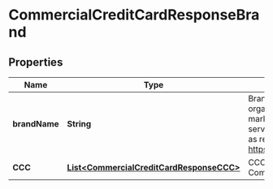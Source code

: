 
# CommercialCreditCardResponseBrand

## Properties
Name | Type | Description | Notes
------------ | ------------- | ------------- | -------------
**brandName** | **String** | Brand Name that an organisation uses to market its products or services to a consumer as registered at https://register.fca.org.uk/ | 
**CCC** | [**List&lt;CommercialCreditCardResponseCCC&gt;**](CommercialCreditCardResponseCCC.md) | CCC means a Commercial Credit Card. | 



